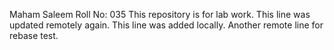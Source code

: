 Maham Saleem
Roll No: 035
This repository is for lab work.
This line was updated remotely again.
This line was added locally.
Another remote line for rebase test.
